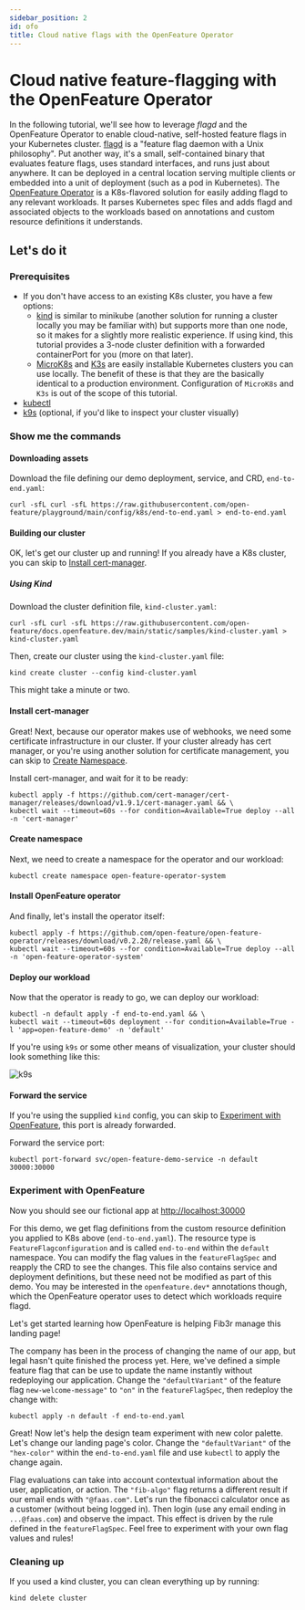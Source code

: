 ```yaml
---
sidebar_position: 2
id: ofo
title: Cloud native flags with the OpenFeature Operator
---
```


# Cloud native feature-flagging with the OpenFeature Operator

In the following tutorial, we'll see how to leverage _flagd_ and the OpenFeature Operator to enable cloud-native, self-hosted feature flags in your Kubernetes cluster. [flagd](https://github.com/open-feature/flagd) is a "feature flag daemon with a Unix philosophy". Put another way, it's a small, self-contained binary that evaluates feature flags, uses standard interfaces, and runs just about anywhere. It can be deployed in a central location serving multiple clients or embedded into a unit of deployment (such as a pod in Kubernetes). The [OpenFeature Operator](https://github.com/open-feature/open-feature-operator) is a K8s-flavored solution for easily adding flagd to any relevant workloads. It parses Kubernetes spec files and adds flagd and associated objects to the workloads based on annotations and custom resource definitions it understands.

## Let's do it

### Prerequisites

- If you don't have access to an existing K8s cluster, you have a few options:
  - [kind](https://kind.sigs.k8s.io/docs/user/quick-start/#installation) is similar to minikube (another solution for running a cluster locally you may be familiar with) but supports more than one node, so it makes for a slightly more realistic experience. If using kind, this tutorial provides a 3-node cluster definition with a forwarded containerPort for you (more on that later).
  - [MicroK8s](https://microk8s.io/) and [K3s](https://k3s.io/) are easily installable Kubernetes clusters you can use locally. The benefit of these is that they are the basically identical to a production environment. Configuration of `MicroK8s` and `K3s` is out of the scope of this tutorial.
- [kubectl](https://kubernetes.io/docs/tasks/tools/)
- [k9s](https://k9scli.io/) (optional, if you'd like to inspect your cluster visually)

### Show me the commands

#### Downloading assets

Download the file defining our demo deployment, service, and CRD, `end-to-end.yaml`:

```shell
curl -sfL curl -sfL https://raw.githubusercontent.com/open-feature/playground/main/config/k8s/end-to-end.yaml > end-to-end.yaml
```

#### Building our cluster

OK, let's get our cluster up and running! If you already have a K8s cluster, you can skip to [Install cert-manager](#install-cert-manager).

##### Using Kind

Download the cluster definition file, `kind-cluster.yaml`:
<!-- TODO: update this before merge to point to asset in main -->
```shell
curl -sfL curl -sfL https://raw.githubusercontent.com/open-feature/docs.openfeature.dev/main/static/samples/kind-cluster.yaml > kind-cluster.yaml
```

Then, create our cluster using the `kind-cluster.yaml` file:

```shell
kind create cluster --config kind-cluster.yaml
```

This might take a minute or two.

#### Install cert-manager

Great! Next, because our operator makes use of webhooks, we need some certificate infrastructure in our cluster.
If your cluster already has cert manager, or you're using another solution for certificate management, you can skip to [Create Namespace](#create-namespace).

Install cert-manager, and wait for it to be ready:

```shell
kubectl apply -f https://github.com/cert-manager/cert-manager/releases/download/v1.9.1/cert-manager.yaml && \
kubectl wait --timeout=60s --for condition=Available=True deploy --all -n 'cert-manager'
```

#### Create namespace

Next, we need to create a namespace for the operator and our workload:

```shell
kubectl create namespace open-feature-operator-system
```

#### Install OpenFeature operator

And finally, let's install the operator itself:

```shell
kubectl apply -f https://github.com/open-feature/open-feature-operator/releases/download/v0.2.20/release.yaml && \
kubectl wait --timeout=60s --for condition=Available=True deploy --all -n 'open-feature-operator-system'
```

#### Deploy our workload

Now that the operator is ready to go, we can deploy our workload:

```shell
kubectl -n default apply -f end-to-end.yaml && \
kubectl wait --timeout=60s deployment --for condition=Available=True -l 'app=open-feature-demo' -n 'default'
```

If you're using `k9s` or some other means of visualization, your cluster should look something like this:

![k9s](@site/static/img/tutorials/k9s.png)

#### Forward the service

If you're using the supplied `kind` config, you can skip to [Experiment with OpenFeature](#experiment-with-openfeature), this port is already forwarded.

Forward the service port:

```shell
kubectl port-forward svc/open-feature-demo-service -n default 30000:30000
```

### Experiment with OpenFeature

Now you should see our fictional app at <http://localhost:30000>

For this demo, we get flag definitions from the custom resource definition you applied to K8s above (`end-to-end.yaml`). The resource type is `FeatureFlagconfiguration` and is called `end-to-end` within the `default` namespace.
You can modify the flag values in the `featureFlagSpec` and reapply the CRD to see the changes.
This file also contains service and deployment definitions, but these need not be modified as part of this demo.
You may be interested in the `openfeature.dev*` annotations though, which the OpenFeature operator uses to detect which workloads require flagd.

Let's get started learning how OpenFeature is helping Fib3r manage this landing page!

The company has been in the process of changing the name of our app, but legal hasn't quite finished the process yet.
Here, we've defined a simple feature flag that can be use to update the name instantly without redeploying our application.
Change the `"defaultVariant"` of the feature flag `new-welcome-message"` to `"on"` in the `featureFlagSpec`, then redeploy the change with:

```shell
kubectl apply -n default -f end-to-end.yaml
```

Great! Now let's help the design team experiment with new color palette. Let's change our landing page's color.
Change the `"defaultVariant"` of the `"hex-color"` within the `end-to-end.yaml` file and use `kubectl` to apply the change again.

Flag evaluations can take into account contextual information about the user, application, or action. The `"fib-algo"` flag returns a different result if our email ends with `"@faas.com"`. Let's run the fibonacci calculator once as a customer (without being logged in). Then login (use any email ending in `...@faas.com`) and observe the impact. This effect is driven by the rule defined in the `featureFlagSpec`. Feel free to experiment with your own flag values and rules!

### Cleaning up

If you used a kind cluster, you can clean everything up by running:

```shell
kind delete cluster
```
